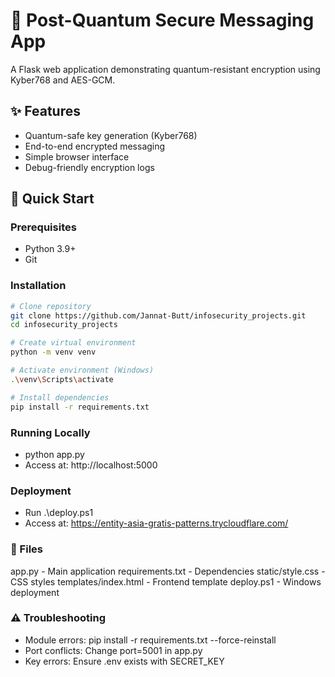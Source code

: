 # 🔐 Post-Quantum Secure Messaging App

A Flask web application demonstrating quantum-resistant encryption using Kyber768 and AES-GCM.

## ✨ Features
- Quantum-safe key generation (Kyber768)
- End-to-end encrypted messaging
- Simple browser interface
- Debug-friendly encryption logs

## 🚀 Quick Start

### Prerequisites
- Python 3.9+
- Git

### Installation
```bash
# Clone repository
git clone https://github.com/Jannat-Butt/infosecurity_projects.git
cd infosecurity_projects

# Create virtual environment
python -m venv venv

# Activate environment (Windows)
.\venv\Scripts\activate

# Install dependencies
pip install -r requirements.txt
```
### Running Locally
  - python app.py
  - Access at: http://localhost:5000

### Deployment
- Run .\deploy.ps1
- Access at: https://entity-asia-gratis-patterns.trycloudflare.com/

### 📂 Files
  app.py                - Main application
  requirements.txt      - Dependencies
  static/style.css      - CSS styles
  templates/index.html  - Frontend template
  deploy.ps1           - Windows deployment

### ⚠️ Troubleshooting
  - Module errors: pip install -r requirements.txt --force-reinstall
  - Port conflicts: Change port=5001 in app.py
  - Key errors: Ensure .env exists with SECRET_KEY
